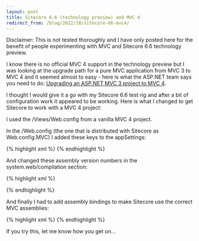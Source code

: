 ```yaml
---
layout: post
title: Sitecore 6.6 (technology preview) and MVC 4
redirect_from: /blog/2012/10/sitecore-66-mvc4/
---
```


Disclaimer: This is not tested thoroughly and I have only posted here for the benefit of people experimenting with MVC and Sitecore 6.6 technology preview.

I know there is no official MVC 4 support in the technology preview but I was looking at the upgrade path for a pure MVC application from MVC 3 to MVC 4 and it seemed almost to easy - here is what the ASP.NET team says you need to do: [Upgrading an ASP.NET MVC 3 project to MVC 4](http://www.asp.net/whitepapers/mvc4-release-notes#_Toc303253806).&nbsp;

I thought I would give it a go with my Sitecore 6.6 test rig and after a bit of configuration work it appeared to be working. Here is what I changed to get Sitecore to work with a MVC 4 project:

I used the /Views/Web.config from a vanilla MVC 4 project.

In the /Web.config (the one that is distributed with Sitecore as Web.config.MVC) I added these keys to the appSettings:

{% highlight xml %}
<add key="webpages:Version" value="2.0.0.0" />
<add key="webpages:Enabled" value="false" />
<add key="PreserveLoginUrl" value="true" />
<add key="ClientValidationEnabled" value="true" />
<add key="UnobtrusiveJavaScriptEnabled" value="true" />
{% endhighlight %}


And changed these assembly version numbers in the system.web/compilation section:

{% highlight xml %}
<!--<add assembly="System.Web.Mvc, Version=3.0.0.0, Culture=neutral,PublicKeyToken=31BF3856AD364E35" />-->
<add assembly="System.Web.Mvc, Version=4.0.0.0, Culture=neutral,PublicKeyToken=31BF3856AD364E35" />
<!--<add assembly="System.Web.WebPages, Version=1.0.0.0, Culture=neutral,PublicKeyToken=31BF3856AD364E35" />-->
<add assembly="System.Web.WebPages, Version=2.0.0.0, Culture=neutral,PublicKeyToken=31BF3856AD364E35" />
{% endhighlight %}

And finally I had to add assembly bindings to make Sitecore use the correct MVC assemblies:

{% highlight xml %}
<runtime>
  <assemblyBinding xmlns="urn:schemas-microsoft-com:asm.v1">
    <dependentAssembly>
      <assemblyIdentity name="System.Web.Helpers" publicKeyToken="31bf3856ad364e35" />
      <bindingRedirect oldVersion="1.0.0.0" newVersion="2.0.0.0"/>
    </dependentAssembly>
    <dependentAssembly>
      <assemblyIdentity name="System.Web.Mvc" publicKeyToken="31bf3856ad364e35" />
      <bindingRedirect oldVersion="1.0.0.0-3.0.0.0" newVersion="4.0.0.0"/>
    </dependentAssembly>
    <dependentAssembly>
      <assemblyIdentity name="System.Web.WebPages" publicKeyToken="31bf3856ad364e35" />
      <bindingRedirect oldVersion="1.0.0.0" newVersion="2.0.0.0"/>
    </dependentAssembly>
    <dependentAssembly>
      <assemblyIdentity name="Newtonsoft.Json" publicKeyToken="30ad4fe6b2a6aeed" /> 
      <bindingRedirect oldVersion="3.5.0.0" newVersion="4.5.0.0"/>
    </dependentAssembly>
  </assemblyBinding>
</runtime>
{% endhighlight %}

If you try this, let me know how you get on...

